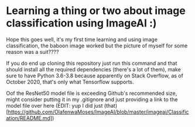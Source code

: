 # Learning a thing or two about image classification using ImageAI :)

Hope this goes well, it's my first time learning and using image classification, the baboon image worked but the picture of myself for some reason was a suit????

If you do end up cloning this repository just run this command and that should install all the required dependencies (there's a lot of them), make sure to have Python 3.6-3.8 because apparently on Stack Overflow, as of October 2020, that's only what Tensorflow supports.

Oof the ResNet50 model file is exceeding Github's recommended size, might consider putting it in my .gitignore and just providing a link to the model file over here (EDIT: yup I did just (that)[https://github.com/OlafenwaMoses/ImageAI/blob/master/imageai/Classification/README.md])
